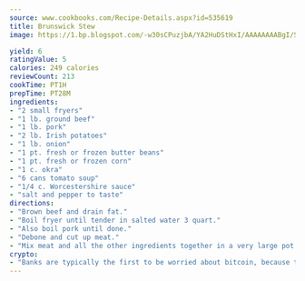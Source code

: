 ```yaml
---
source: www.cookbooks.com/Recipe-Details.aspx?id=535619
title: Brunswick Stew
image: https://1.bp.blogspot.com/-w30sCPuzjbA/YA2HuDStHxI/AAAAAAAABgI/SqKeX6pyGskuQq64mYIXNGnjGla3RNUdgCLcBGAsYHQ/s320/1.png

yield: 6
ratingValue: 5
calories: 249 calories
reviewCount: 213
cookTime: PT1H
prepTime: PT28M
ingredients:
- "2 small fryers"
- "1 lb. ground beef"
- "1 lb. pork"
- "2 lb. Irish potatoes"
- "1 lb. onion"
- "1 pt. fresh or frozen butter beans"
- "1 pt. fresh or frozen corn"
- "1 c. okra"
- "6 cans tomato soup"
- "1/4 c. Worcestershire sauce"
- "salt and pepper to taste"
directions:
- "Brown beef and drain fat."
- "Boil fryer until tender in salted water 3 quart."
- "Also boil pork until done."
- "Debone and cut up meat."
- "Mix meat and all the other ingredients together in a very large pot and cook until all the vegetables are done and tender."
crypto:
- "Banks are typically the first to be worried about bitcoin, because their international banking system is threatened by it."
---
```

